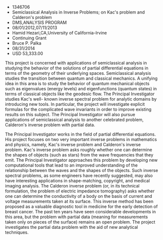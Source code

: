 
* 1346706
* Semiclassical Analysis in Inverse Problems; on Kac's problem and Calderon's problem
* DMS,ANALYSIS PROGRAM
* 08/01/2012,07/11/2013
* Hamid Hezari,CA,University of California-Irvine
* Continuing Grant
* Bruce P. Palka
* 08/31/2014
* USD 53,333.00

This project is concerned with applications of semiclassical analysis in
studying the behavior of the solutions of partial differential equations in
terms of the geometry of their underlying spaces. Semiclassical analysis studies
the transition between quantum and classical mechanics. A unifying idea in this
area is to study the behavior of quantum mechanical objects such as eigenvalues
(energy levels) and eigenfunctions (quantum states) in terms of classical
objects like the geodesic flow. The Principal Investigator studies Kac's well-
known inverse spectral problem for analytic domains by introducing new tools. In
particular, the project will investigate explicit formulas for the complicated
wave invariants in order to improve existing results on this subject. The
Principal Investigator will also pursue applications of semiclassical analysis
to another celebrated problem, Calderon's inverse problem with partial data.

The Principal Investigator works in the field of partial differential equations.
His project focuses on two very important inverse problems in mathematics and
physics, namely, Kac's inverse problem and Calderon's inverse problem. Kac's
inverse problem asks roughly whether one can determine the shapes of objects
(such as stars) from the wave frequencies that they emit. The Principal
Investigator approaches this problem by developing new computational tools that
lead to an improved understanding of the relationship between the waves and the
shapes of the objects. Such inverse spectral problems, as some engineers have
recently suggested, may also have interesting applications in shape-matching,
copyright, and medical imaging analysis. The Calderon inverse problem (or, in
its technical formulation, the problem of electric impedance tomography) asks
whether one can determine the conductivity of a body on the basis of current and
voltage measurements taken at its surface. This inverse method has been proposed
as a valuable diagnostic tool in medicine for the early detection of breast
cancer. The past ten years have seen considerable developments in this area, but
the problem with partial data (meaning for measurements taken only on pieces of
the surface) remains an open problem. The project investigates the partial data
problem with the aid of new analytical techniques.
